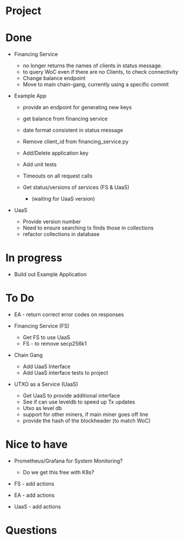 # Project


# Done
* Financing Service
    * no longer returns the names of clients in status message.
    * to query WoC even if there are no Clients, to check connectivity
    * Change balance endpoint
    * Move to main chain-gang, currently using a specific commit

* Example App 
    * provide an endpoint for generating new keys
    * get balance from financing service
    * date format consistent in status message
    * Remove client_id from financing_service.py
    * Add/Delete application key
    * Add unit tests

    * Timeouts on all request calls 
    * Get status/versions of services (FS & UaaS)
        * (waiting for UaaS version)


* UaaS
    * Provide version number
    * Need to ensure searching tx finds those in collections
    * refactor collections in database    


# In progress 

* Build out Example Application

# To Do

* EA - return correct error codes on responses

* Financing Service (FS)
    * Get FS to use UaaS
    * FS - to remove secp256k1


* Chain Gang
    * Add UaaS Interface
    * Add UaaS interface tests to project

* UTXO as a Service (UaaS)
    * Get UaaS to provide additional interface
    * See if can use leveldb to speed up Tx updates
    * Utxo as level db 
    * support for other miners, if main miner goes off line
    * provide the hash of the blockheader (to match WoC)


# Nice to have
* Prometheus/Grafana for System Monitoring?
    * Do we get this free with K8s?

* FS - add actions
* EA - add actions
* UaaS - add actions

# Questions


